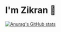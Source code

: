 # I'm Zikran 👋

[![Anurag's GitHub stats](https://github-readme-stats.vercel.app/api?username=ZeroZennn&show_icons=true&theme=tokyonight)](https://github.com/ZeroZennn/github-readme-stats)
